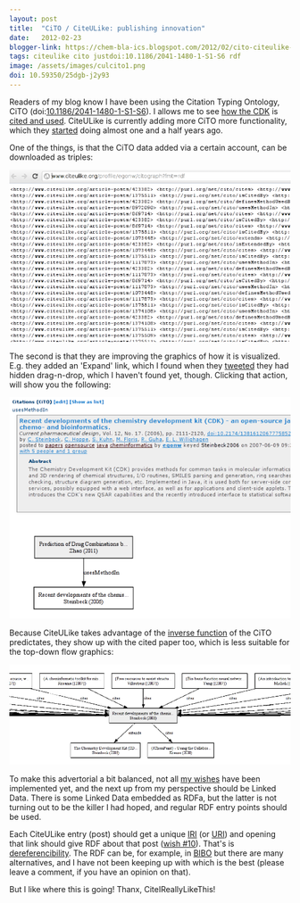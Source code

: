 ```yaml
---
layout: post
title:  "CiTO / CiteULike: publishing innovation"
date:   2012-02-23
blogger-link: https://chem-bla-ics.blogspot.com/2012/02/cito-citeulike-publishing-innovation.html
tags: citeulike cito justdoi:10.1186/2041-1480-1-S1-S6 rdf
image: /assets/images/culcito1.png
doi: 10.59350/25dgb-j2y93
---
```


Readers of my blog know I have been using the Citation Typing Ontology, CiTO (doi:[10.1186/2041-1480-1-S1-S6](http://dx.doi.org/10.1186/2041-1480-1-S1-S6)).
I allows me to see [how the CDK](http://chem-bla-ics.blogspot.com/2010/02/citing-chemistry-development-kit.html) is
[cited and used](http://chem-bla-ics.blogspot.com/2010/10/citeulike-cito-use-case-1-wordles.html). CiteULike is currently adding more CiTO more functionality,
which they [started](http://chem-bla-ics.blogspot.com/2010/09/list-of-things-i-miss-in-citeulike.html) doing almost one and a half years ago.

One of the things, is that the CiTO data added via a certain account, can be downloaded as triples:

![](/assets/images/culcito2.png)

The second is that they are improving the graphics of how it is visualized. E.g. they added an 'Expand' link, which I found when they
[tweeted](https://twitter.com/#!/citeulike/status/172446830666321921) they had hidden drag-n-drop, which I haven't found yet, though.
Clicking that action, will show you the following:

![](/assets/images/culcito.png)

Because CiteULike takes advantage of the [inverse function](http://www.w3.org/TR/owl-ref/#InverseFunctionalProperty-def) of the CiTO predictates,
they show up with the cited paper too, which is less suitable for the top-down flow graphics:

![](/assets/images/culcito1.png)

To make this advertorial a bit balanced, not all [my wishes](http://chem-bla-ics.blogspot.com/2010/09/list-of-things-i-miss-in-citeulike.html) have been
implemented yet, and the next up from my perspective should be Linked Data. There is some Linked Data embedded as RDFa, but the latter is not turning out
to be the killer I had hoped, and regular RDF entry points should be used.

Each CiteULike entry (post) should get a unique [IRI](http://en.wikipedia.org/wiki/Internationalized_Resource_Identifier) (or
[URI](http://en.wikipedia.org/wiki/Uniform_resource_identifier)) and opening that link should give RDF about that post
([wish #10](http://www.citeulike.org/groupforum/2191)). That's is [dereferencibility](http://en.wikipedia.org/wiki/Dereferenceable_Uniform_Resource_Identifier).
The RDF can be, for example, in [BIBO](http://bibliontology.com/) but there are many alternatives, and I have not been keeping up with which is the best
(please leave a comment, if you have an opinion on that).

But I like where this is going! Thanx, CiteIReallyLikeThis!
